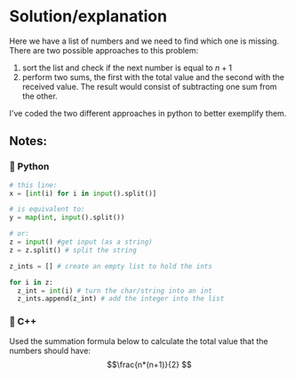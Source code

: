 # Solution/explanation
Here we have a list of numbers and we need to find which one is missing. There are two possible approaches to this problem: 
1) sort the list and check if the next number is equal to $n+1$
2) perform two sums, the first with the total value and the second with the received value. The result would consist of subtracting one sum from the other.

I've coded the two different approaches in python to better exemplify them.

## Notes:
### 🐍 Python

```python
# this line:
x = [int(i) for i in input().split()]

# is equivalent to:
y = map(int, input().split())

# or:
z = input() #get input (as a string)
z = z.split() # split the string 

z_ints = [] # create an empty list to hold the ints

for i in z:
  z_int = int(i) # turn the char/string into an int
  z_ints.append(z_int) # add the integer into the list

```

### 🔵 C++
Used the summation formula below to calculate the total value that the numbers should have:
$$\frac{n*(n+1)}{2} $$
